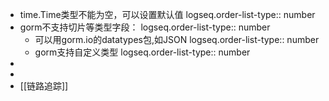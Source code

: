 - time.Time类型不能为空，可以设置默认值
  logseq.order-list-type:: number
- gorm不支持切片等类型字段：
  logseq.order-list-type:: number
	- 可以用gorm.io的datatypes包,如JSON
	  logseq.order-list-type:: number
	- gorm支持自定义类型
	  logseq.order-list-type:: number
-
-
- [[链路追踪]]